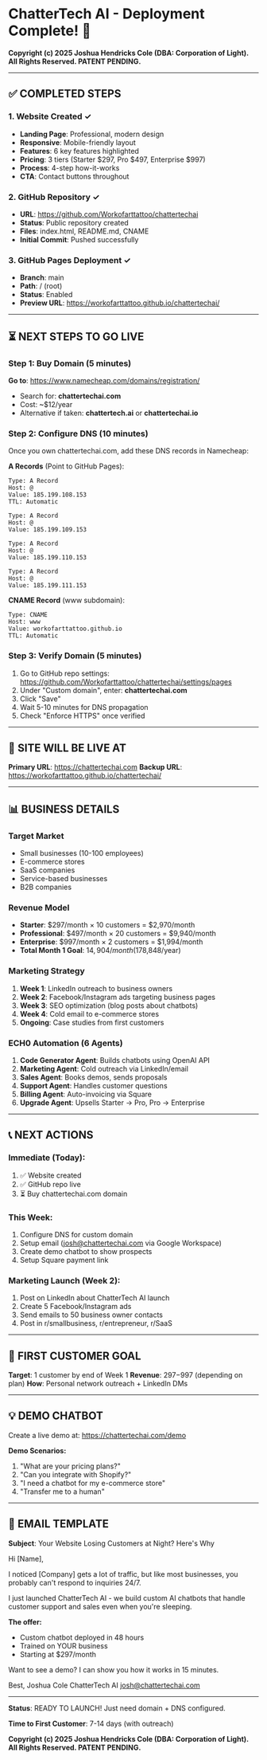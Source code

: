 # ChatterTech AI - Deployment Complete! 🎉

**Copyright (c) 2025 Joshua Hendricks Cole (DBA: Corporation of Light). All Rights Reserved. PATENT PENDING.**

---

## ✅ COMPLETED STEPS

### 1. Website Created ✓
- **Landing Page**: Professional, modern design
- **Responsive**: Mobile-friendly layout
- **Features**: 6 key features highlighted
- **Pricing**: 3 tiers (Starter $297, Pro $497, Enterprise $997)
- **Process**: 4-step how-it-works
- **CTA**: Contact buttons throughout

### 2. GitHub Repository ✓
- **URL**: https://github.com/Workofarttattoo/chattertechai
- **Status**: Public repository created
- **Files**: index.html, README.md, CNAME
- **Initial Commit**: Pushed successfully

### 3. GitHub Pages Deployment ✓
- **Branch**: main
- **Path**: / (root)
- **Status**: Enabled
- **Preview URL**: https://workofarttattoo.github.io/chattertechai/

---

## ⏳ NEXT STEPS TO GO LIVE

### Step 1: Buy Domain (5 minutes)
**Go to**: https://www.namecheap.com/domains/registration/
- Search for: **chattertechai.com**
- Cost: ~$12/year
- Alternative if taken: **chattertech.ai** or **chattertechai.io**

### Step 2: Configure DNS (10 minutes)
Once you own chattertechai.com, add these DNS records in Namecheap:

**A Records** (Point to GitHub Pages):
```
Type: A Record
Host: @
Value: 185.199.108.153
TTL: Automatic

Type: A Record
Host: @
Value: 185.199.109.153

Type: A Record
Host: @
Value: 185.199.110.153

Type: A Record
Host: @
Value: 185.199.111.153
```

**CNAME Record** (www subdomain):
```
Type: CNAME
Host: www
Value: workofarttattoo.github.io
TTL: Automatic
```

### Step 3: Verify Domain (5 minutes)
1. Go to GitHub repo settings: https://github.com/Workofarttattoo/chattertechai/settings/pages
2. Under "Custom domain", enter: **chattertechai.com**
3. Click "Save"
4. Wait 5-10 minutes for DNS propagation
5. Check "Enforce HTTPS" once verified

---

## 🚀 SITE WILL BE LIVE AT

**Primary URL**: https://chattertechai.com
**Backup URL**: https://workofarttattoo.github.io/chattertechai/

---

## 📊 BUSINESS DETAILS

### Target Market
- Small businesses (10-100 employees)
- E-commerce stores
- SaaS companies
- Service-based businesses
- B2B companies

### Revenue Model
- **Starter**: $297/month × 10 customers = $2,970/month
- **Professional**: $497/month × 20 customers = $9,940/month
- **Enterprise**: $997/month × 2 customers = $1,994/month
- **Total Month 1 Goal**: $14,904/month ($178,848/year)

### Marketing Strategy
1. **Week 1**: LinkedIn outreach to business owners
2. **Week 2**: Facebook/Instagram ads targeting business pages
3. **Week 3**: SEO optimization (blog posts about chatbots)
4. **Week 4**: Cold email to e-commerce stores
5. **Ongoing**: Case studies from first customers

### ECH0 Automation (6 Agents)
1. **Code Generator Agent**: Builds chatbots using OpenAI API
2. **Marketing Agent**: Cold outreach via LinkedIn/email
3. **Sales Agent**: Books demos, sends proposals
4. **Support Agent**: Handles customer questions
5. **Billing Agent**: Auto-invoicing via Square
6. **Upgrade Agent**: Upsells Starter → Pro, Pro → Enterprise

---

## 📞 NEXT ACTIONS

### Immediate (Today):
1. ✅ Website created
2. ✅ GitHub repo live
3. ⏳ Buy chattertechai.com domain

### This Week:
1. Configure DNS for custom domain
2. Setup email (josh@chattertechai.com via Google Workspace)
3. Create demo chatbot to show prospects
4. Setup Square payment link

### Marketing Launch (Week 2):
1. Post on LinkedIn about ChatterTech AI launch
2. Create 5 Facebook/Instagram ads
3. Send emails to 50 business owner contacts
4. Post in r/smallbusiness, r/entrepreneur, r/SaaS

---

## 🎯 FIRST CUSTOMER GOAL

**Target**: 1 customer by end of Week 1
**Revenue**: $297-$997 (depending on plan)
**How**: Personal network outreach + LinkedIn DMs

---

## 💡 DEMO CHATBOT

Create a live demo at: https://chattertechai.com/demo

**Demo Scenarios:**
1. "What are your pricing plans?"
2. "Can you integrate with Shopify?"
3. "I need a chatbot for my e-commerce store"
4. "Transfer me to a human"

---

## 📧 EMAIL TEMPLATE

**Subject**: Your Website Losing Customers at Night? Here's Why

Hi [Name],

I noticed [Company] gets a lot of traffic, but like most businesses, you probably can't respond to inquiries 24/7.

I just launched ChatterTech AI - we build custom AI chatbots that handle customer support and sales even when you're sleeping.

**The offer:**
- Custom chatbot deployed in 48 hours
- Trained on YOUR business
- Starting at $297/month

Want to see a demo? I can show you how it works in 15 minutes.

Best,
Joshua Cole
ChatterTech AI
josh@chattertechai.com

---

**Status**: READY TO LAUNCH! Just need domain + DNS configured.

**Time to First Customer**: 7-14 days (with outreach)

**Copyright (c) 2025 Joshua Hendricks Cole (DBA: Corporation of Light). All Rights Reserved. PATENT PENDING.**
